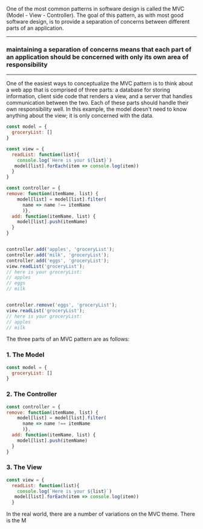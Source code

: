 One of the most common patterns in software design is called the MVC (Model - View - Controller). 
The goal of this pattern, as with most good software design, is to provide a separation of concerns 
between different parts of an application.

***
### maintaining a separation of concerns means that each part of an application should be concerned with only its own area of responsibility
***

One of the easiest ways to conceptualize the MVC pattern is to think about a web app that is comprised of three parts: a database for storing information, client side code that renders a view, and a server that handles communication between the two. Each of these parts should handle their own responsibility well. In this example, the model doesn't need to know anything about the view; it is only concerned with the data.


```js
const model = {
  groceryList: []
}

const view = {
  readList: function(list){
    console.log(`Here is your ${list}`)
   model[list].forEach(item => console.log(item))
  }
}

const controller = {
remove: function(itemName, list) {
    model[list] = model[list].filter(
      name => name !== itemName
      )},
  add: function(itemName, list) {
    model[list].push(itemName)
  }
}


controller.add('apples', 'groceryList');
controller.add('milk', 'groceryList');
controller.add('eggs', 'groceryList');
view.readList('groceryList'); 
// here is your groceryList:
// apples
// eggs
// milk


controller.remove('eggs', 'groceryList');
view.readList('groceryList');
// here is your groceryList:
// apples
// milk

```
The three parts of an MVC pattern are as follows:

### 1. The Model
```js
const model = {
  groceryList: []
}
```

### 2. The Controller
```js
const controller = {
remove: function(itemName, list) {
    model[list] = model[list].filter(
      name => name !== itemName
      )},
  add: function(itemName, list) {
    model[list].push(itemName)
  }
}
```


### 3. The View
```js
const view = {
  readList: function(list){
    console.log(`Here is your ${list}`)
   model[list].forEach(item => console.log(item))
  }
```



In the real world, there are a number of variations on the MVC theme. There is the M
